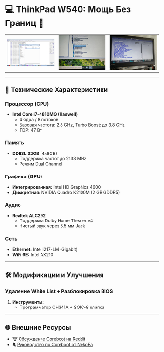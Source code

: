 # 💻 ThinkPad W540: Мощь Без Границ 🚀

<table align="center">
  <tr>
    <td><img src="images/IMG-20241217-WA0004.jpg" width="180" alt="Дампы"></td>
    <td><img src="images/IMG-20241219-WA0006.jpg" width="180" alt="Модуль Intel AX210"></td>
    <td><img src="images/IMG-20241219-WA0005.jpg" width="180" alt="Интерфейс BIOS"></td>
  </tr>
</table>

---

## 🔧 Технические Характеристики

### **Процессор (CPU)**
- **Intel Core i7-4810MQ (Haswell)**  
  - 4 ядра / 8 потоков  
  - Базовая частота: 2.8 GHz, Turbo Boost: до 3.8 GHz  
  - TDP: 47 Вт  

### **Память**
- **DDR3L 32GB** (4x8GB)  
  - Поддержка частот до 2133 MHz  
  - Режим Dual Channel

### **Графика (GPU)**
- **Интегрированная:** Intel HD Graphics 4600  
- **Дискретная:** NVIDIA Quadro K2100M (2 GB GDDR5)  

### **Аудио**
- **Realtek ALC292**  
  - Поддержка Dolby Home Theater v4  
  - Чистый звук через 3.5 мм Jack

### **Сеть**
- **Ethernet:** Intel I217-LM (Gigabit)  
- **WiFi 6E:** Intel AX210 

---

## 🛠 Модификации и Улучшения

### **Удаление White List + Разблокировка BIOS**
1. **Инструменты:**  
   - Программатор CH341A + SOIC-8 клипса

---

## 🌐 Внешние Ресурсы

- 🐮 [Обсуждение Coreboot на Reddit](https://www.reddit.com/r/coreboot/comments/12oeag8/thinkpad_w541_coreboottianocore_guide/)
- 🐈 [Руководство по Coreboot от NekoEa](https://blog.nekoea.red/posts/coreboot/)
